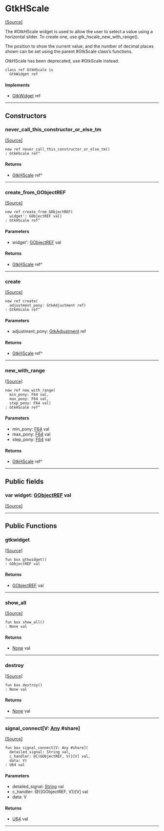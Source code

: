 # GtkHScale
<span class="source-link">[[Source]](src/gtk3/GtkHScale.md#L6)</span>

The #GtkHScale widget is used to allow the user to select a value using
a horizontal slider. To create one, use gtk_hscale_new_with_range().

The position to show the current value, and the number of decimal places
shown can be set using the parent #GtkScale class’s functions.

GtkHScale has been deprecated, use #GtkScale instead.


```pony
class ref GtkHScale is
  GtkWidget ref
```

#### Implements

* [GtkWidget](gtk3-GtkWidget.md) ref

---

## Constructors

### never_call_this_constructor_or_else_tm
<span class="source-link">[[Source]](src/gtk3/GtkHScale.md#L19)</span>


```pony
new ref never_call_this_constructor_or_else_tm()
: GtkHScale ref^
```

#### Returns

* [GtkHScale](gtk3-GtkHScale.md) ref^

---

### create_from_GObjectREF
<span class="source-link">[[Source]](src/gtk3/GtkHScale.md#L22)</span>


```pony
new ref create_from_GObjectREF(
  widget': GObjectREF val)
: GtkHScale ref^
```
#### Parameters

*   widget': [GObjectREF](gtk3-..-gobject-GObjectREF.md) val

#### Returns

* [GtkHScale](gtk3-GtkHScale.md) ref^

---

### create
<span class="source-link">[[Source]](src/gtk3/GtkHScale.md#L26)</span>


```pony
new ref create(
  adjustment_pony: GtkAdjustment ref)
: GtkHScale ref^
```
#### Parameters

*   adjustment_pony: [GtkAdjustment](gtk3-GtkAdjustment.md) ref

#### Returns

* [GtkHScale](gtk3-GtkHScale.md) ref^

---

### new_with_range
<span class="source-link">[[Source]](src/gtk3/GtkHScale.md#L29)</span>


```pony
new ref new_with_range(
  min_pony: F64 val,
  max_pony: F64 val,
  step_pony: F64 val)
: GtkHScale ref^
```
#### Parameters

*   min_pony: [F64](builtin-F64.md) val
*   max_pony: [F64](builtin-F64.md) val
*   step_pony: [F64](builtin-F64.md) val

#### Returns

* [GtkHScale](gtk3-GtkHScale.md) ref^

---

## Public fields

### var widget: [GObjectREF](gtk3-..-gobject-GObjectREF.md) val
<span class="source-link">[[Source]](src/gtk3/GtkHScale.md#L16)</span>



---

## Public Functions

### gtkwidget
<span class="source-link">[[Source]](src/gtk3/GtkHScale.md#L18)</span>


```pony
fun box gtkwidget()
: GObjectREF val
```

#### Returns

* [GObjectREF](gtk3-..-gobject-GObjectREF.md) val

---

### show_all
<span class="source-link">[[Source]](src/gtk3/GtkWidget.md#L4)</span>


```pony
fun box show_all()
: None val
```

#### Returns

* [None](builtin-None.md) val

---

### destroy
<span class="source-link">[[Source]](src/gtk3/GtkWidget.md#L7)</span>


```pony
fun box destroy()
: None val
```

#### Returns

* [None](builtin-None.md) val

---

### signal_connect\[V: [Any](builtin-Any.md) #share\]
<span class="source-link">[[Source]](src/gtk3/GtkWidget.md#L10)</span>


```pony
fun box signal_connect[V: Any #share](
  detailed_signal: String val,
  c_handler: @{(GObjectREF, V)}[V] val,
  data: V)
: U64 val
```
#### Parameters

*   detailed_signal: [String](builtin-String.md) val
*   c_handler: @{(GObjectREF, V)}[V] val
*   data: V

#### Returns

* [U64](builtin-U64.md) val

---

